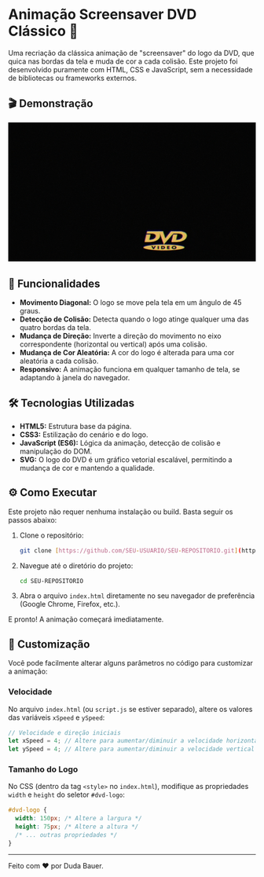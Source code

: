 # Animação Screensaver DVD Clássico 📀

Uma recriação da clássica animação de "screensaver" do logo da DVD, que quica nas bordas da tela e muda de cor a cada colisão. Este projeto foi desenvolvido puramente com HTML, CSS e JavaScript, sem a necessidade de bibliotecas ou frameworks externos.

## 🎬 Demonstração

<p align="center">
  <img src="./.github/Loop Bounce GIF by Meg Lewis.gif" alt="Animação do DVD em ação" width="600">
</p>

## 🚀 Funcionalidades

- **Movimento Diagonal:** O logo se move pela tela em um ângulo de 45 graus.
- **Detecção de Colisão:** Detecta quando o logo atinge qualquer uma das quatro bordas da tela.
- **Mudança de Direção:** Inverte a direção do movimento no eixo correspondente (horizontal ou vertical) após uma colisão.
- **Mudança de Cor Aleatória:** A cor do logo é alterada para uma cor aleatória a cada colisão.
- **Responsivo:** A animação funciona em qualquer tamanho de tela, se adaptando à janela do navegador.

## 🛠️ Tecnologias Utilizadas

- **HTML5:** Estrutura base da página.
- **CSS3:** Estilização do cenário e do logo.
- **JavaScript (ES6):** Lógica da animação, detecção de colisão e manipulação do DOM.
- **SVG:** O logo do DVD é um gráfico vetorial escalável, permitindo a mudança de cor e mantendo a qualidade.

## ⚙️ Como Executar

Este projeto não requer nenhuma instalação ou build. Basta seguir os passos abaixo:

1.  Clone o repositório:
    ```bash
    git clone [https://github.com/SEU-USUARIO/SEU-REPOSITORIO.git](https://github.com/SEU-USUARIO/SEU-REPOSITORIO.git)
    ```
2.  Navegue até o diretório do projeto:
    ```bash
    cd SEU-REPOSITORIO
    ```
3.  Abra o arquivo `index.html` diretamente no seu navegador de preferência (Google Chrome, Firefox, etc.).

E pronto! A animação começará imediatamente.

## 🎨 Customização

Você pode facilmente alterar alguns parâmetros no código para customizar a animação:

### Velocidade

No arquivo `index.html` (ou `script.js` se estiver separado), altere os valores das variáveis `xSpeed` e `ySpeed`:

```javascript
// Velocidade e direção iniciais
let xSpeed = 4; // Altere para aumentar/diminuir a velocidade horizontal
let ySpeed = 4; // Altere para aumentar/diminuir a velocidade vertical
```

### Tamanho do Logo

No CSS (dentro da tag `<style>` no `index.html`), modifique as propriedades `width` e `height` do seletor `#dvd-logo`:

```css
#dvd-logo {
  width: 150px; /* Altere a largura */
  height: 75px; /* Altere a altura */
  /* ... outras propriedades */
}
```

---

Feito com ❤️ por Duda Bauer.
